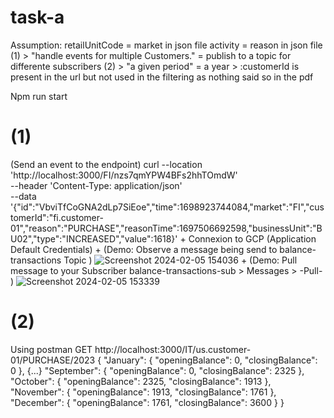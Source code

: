 # task-a

Assumption:
retailUnitCode = market in json file
activity = reason in json file
(1) > "handle events for multiple Customers." = publish to a topic for differente subscribers
(2) > "a given period" = a year
    > :customerId is present in the url but not used in the filtering as nothing said so in the pdf


Npm run start

# (1)
(Send an event to the endpoint)
curl --location 'http://localhost:3000/FI/nzs7qmYPW4BFs2hhTOmdW' \
--header 'Content-Type: application/json' \
--data '{"id":"VbviTfCoGNA2dLp7SiEoe","time":1698923744084,"market":"FI","customerId":"fi.customer-01","reason":"PURCHASE","reasonTime":1697506692598,"businessUnit":"BU02","type":"INCREASED","value":1618}'
+
Connexion to GCP (Application Default Credentials)
+
(Demo: Observe a message being send to balance-transactions Topic )
![Screenshot 2024-02-05 154036](https://github.com/StephaneMM/task-a/assets/33634380/ac622f4c-e37c-4557-b3a4-3acd3edd1f66)
+
(Demo: Pull message to your Subscriber balance-transactions-sub > Messages > -Pull- )
![Screenshot 2024-02-05 153339](https://github.com/StephaneMM/task-a/assets/33634380/a921c760-5425-4e80-bac2-28213539994e)

# (2)
Using postman GET http://localhost:3000/IT/us.customer-01/PURCHASE/2023 
{
    "January": {
        "openingBalance": 0,
        "closingBalance": 0
    },
  {...}
    "September": {
        "openingBalance": 0,
        "closingBalance": 2325
    },
    "October": {
        "openingBalance": 2325,
        "closingBalance": 1913
    },
    "November": {
        "openingBalance": 1913,
        "closingBalance": 1761
    },
    "December": {
        "openingBalance": 1761,
        "closingBalance": 3600
    }
}
